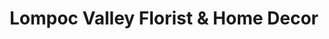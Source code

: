 ---
title: "Lompoc Valley Florist & Home Decor"
url: /lompoc/lompoc-valley-florist-und-home-decor/
shop: Blumen
---